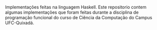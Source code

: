 Implementações feitas na linguagem Haskell. Este repositorio contem algumas implementações que foram feitas durante a disciplina de programação funcional do curso de Ciência da Computação do Campus UFC-Quixadá.
